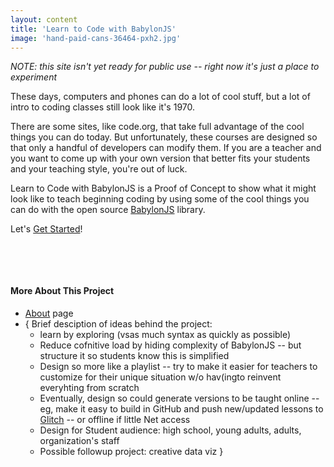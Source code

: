 ```yaml
---
layout: content
title: 'Learn to Code with BabylonJS'
image: 'hand-paid-cans-36464-pxh2.jpg'
---
```



*NOTE: this site isn't yet ready for public use -- right now it's just a place to experiment*

These days, computers and phones can do a lot of cool stuff, but a lot of intro to coding classes still look like it's 1970.

There are some sites, like code.org, that take full advantage of the cool things you can do today. But unfortunately, these courses are designed
so that only a handful of developers can modify them. If you are a teacher and you want to come up with your own version that better fits your students and your teaching style, you're out of luck.

Learn to Code with BabylonJS  is a Proof of Concept to show what it might look like to teach beginning coding    by using some of the cool things you can do with the open source [BabylonJS](https://www.babylonjs.com/) library. 

Let's [Get Started](./lessons/)!

&nbsp;

&nbsp;


#### More About This Project
- [About](./about/) page
- { Brief desciption of ideas behind the project:
  - learn by exploring (vsas much syntax as quickly as possible)
  - Reduce cofnitive load by hiding complexity of BabylonJS -- but structure it so students know this is simplified
  - Design so more like a playlist -- try to make it easier for teachers to customize for their unique situation w/o hav(ingto reinvent everyhting from scratch
  - Eventually, design so could generate versions to be taught online -- eg, make it easy to build in GitHub and push new/updated lessons to [Glitch](https://glitch.com) -- or offline if little Net access
  - Design for Student audience: high school, young adults, adults, organization's staff
  - Possible followup project: creative data viz  }
